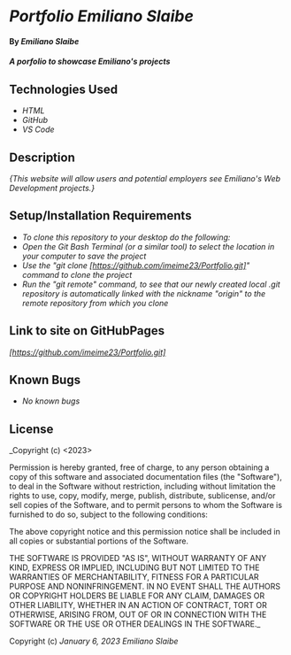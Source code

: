 # _Portfolio Emiliano Slaibe_

#### By _**Emiliano Slaibe**_

#### _A porfolio to showcase Emiliano's projects_

## Technologies Used

* _HTML_
* _GitHub_
* _VS Code_

## Description

_{This website will allow users and potential employers see Emiliano's Web Development projects.}_

## Setup/Installation Requirements
* _To clone this repository to your desktop do the following:_
* _Open the Git Bash Terminal (or a similar tool) to select the location in your computer to save the project_
* _Use the "git clone [https://github.com/imeime23/Portfolio.git]" command to clone the project_
* _Run the "git remote" command, to see that our newly created local .git repository is automatically linked with the nickname "origin" to the remote repository from which you clone_

## Link to site on GitHubPages

_[https://github.com/imeime23/Portfolio.git]_

## Known Bugs

* _No known bugs_

## License

_Copyright (c) <2023> <copyright holders>

Permission is hereby granted, free of charge, to any person obtaining a copy
of this software and associated documentation files (the "Software"), to deal
in the Software without restriction, including without limitation the rights
to use, copy, modify, merge, publish, distribute, sublicense, and/or sell
copies of the Software, and to permit persons to whom the Software is
furnished to do so, subject to the following conditions:

The above copyright notice and this permission notice shall be included in all
copies or substantial portions of the Software.

THE SOFTWARE IS PROVIDED "AS IS", WITHOUT WARRANTY OF ANY KIND, EXPRESS OR
IMPLIED, INCLUDING BUT NOT LIMITED TO THE WARRANTIES OF MERCHANTABILITY,
FITNESS FOR A PARTICULAR PURPOSE AND NONINFRINGEMENT. IN NO EVENT SHALL THE
AUTHORS OR COPYRIGHT HOLDERS BE LIABLE FOR ANY CLAIM, DAMAGES OR OTHER
LIABILITY, WHETHER IN AN ACTION OF CONTRACT, TORT OR OTHERWISE, ARISING FROM,
OUT OF OR IN CONNECTION WITH THE SOFTWARE OR THE USE OR OTHER DEALINGS IN THE
SOFTWARE._

Copyright (c) _January 6, 2023_ _Emiliano Slaibe_